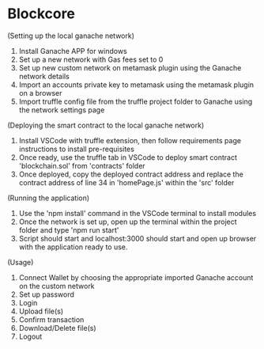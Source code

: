 # Blockcore
(Setting up the local ganache network)

1) Install Ganache APP for windows
2) Set up a new network with Gas fees set to 0
3) Set up new custom network on metamask plugin using the Ganache network details
4) Import an accounts private key to metamask using the metamask plugin on a browser
5) Import truffle config file from the truffle project folder to Ganache using the network settings page

(Deploying the smart contract to the local ganache network)

1) Install VSCode with truffle extension, then follow requirements page instructions to install pre-requisites
2) Once ready, use the truffle tab in VSCode to deploy smart contract 'blockchain.sol' from 'contracts' folder
3) Once deployed, copy the deployed contract address and replace the contract address of line 34 in 'homePage.js' within the 'src' folder

(Running the application)

1) Use the 'npm install' command in the VSCode terminal to install modules
2) Once the network is set up, open up the terminal within the project folder and type 'npm run start'
3) Script should start and localhost:3000 should start and open up browser with the application ready to use.

(Usage)

1) Connect Wallet by choosing the appropriate imported Ganache account on the custom network
2) Set up password
3) Login
4) Upload file(s)
5) Confirm transaction
6) Download/Delete file(s)
7) Logout
